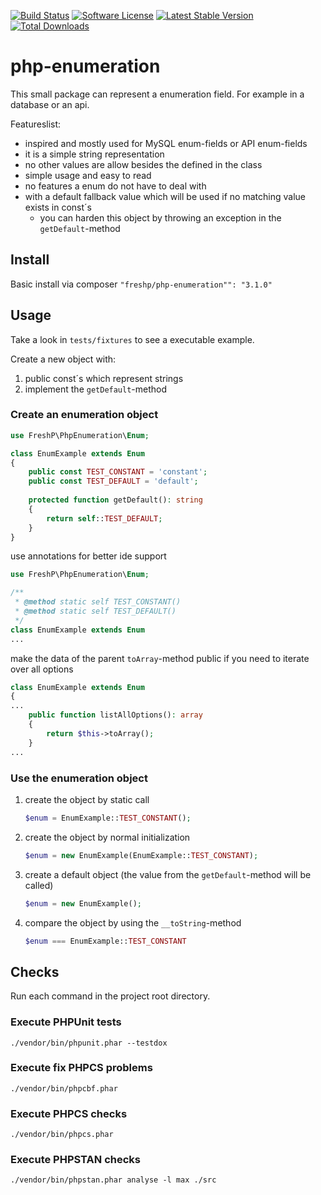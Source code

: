 [![Build Status](https://travis-ci.org/freshp/php-enumeration.svg?branch=master)](https://travis-ci.org/freshp/php-enumeration)
[![Software License](https://img.shields.io/badge/license-MIT-brightgreen.svg)](LICENSE)
[![Latest Stable Version](https://poser.pugx.org/freshp/php-enumeration/v/stable)](https://packagist.org/packages/freshp/php-enumeration)
[![Total Downloads](https://poser.pugx.org/freshp/php-enumeration/downloads)](https://packagist.org/packages/freshp/php-enumeration)

# php-enumeration

This small package can represent a enumeration field. For example in a database or an api.

Featureslist: 
* inspired and mostly used for MySQL enum-fields or API enum-fields
* it is a simple string representation
* no other values are allow besides the defined in the class
* simple usage and easy to read
* no features a enum do not have to deal with
* with a default fallback value which will be used if no matching value exists in const´s
   * you can harden this object by throwing an exception in the `getDefault`-method 

## Install

Basic install via composer
    ```
    "freshp/php-enumeration"": "3.1.0"
    ```

##  Usage

Take a look in `tests/fixtures` to see a executable example.

Create a new object with:
1. public const´s which represent strings
2. implement the `getDefault`-method
 
### Create an enumeration object
```php
use FreshP\PhpEnumeration\Enum;

class EnumExample extends Enum
{
    public const TEST_CONSTANT = 'constant';
    public const TEST_DEFAULT = 'default';
    
    protected function getDefault(): string
    {
        return self::TEST_DEFAULT;
    }
}
```

use annotations for better ide support

```php
use FreshP\PhpEnumeration\Enum;

/**
 * @method static self TEST_CONSTANT()
 * @method static self TEST_DEFAULT()
 */
class EnumExample extends Enum
...
```

make the data of the parent `toArray`-method public if you need to iterate over all options

```php
class EnumExample extends Enum
{
...
    public function listAllOptions(): array
    {
        return $this->toArray();
    }
...
```

### Use the enumeration object
1. create the object by static call
    ```php
    $enum = EnumExample::TEST_CONSTANT();
    ```

1. create the object by normal initialization
    ```php
    $enum = new EnumExample(EnumExample::TEST_CONSTANT);
    ```
   
1. create a default object (the value from the `getDefault`-method will be called)
    ```php
    $enum = new EnumExample();
    ```
   
1. compare the object by using the `__toString`-method
    ```php
   $enum === EnumExample::TEST_CONSTANT
    ```

## Checks
Run each command in the project root directory.

### Execute PHPUnit tests
```
./vendor/bin/phpunit.phar --testdox
```

### Execute fix PHPCS problems
```
./vendor/bin/phpcbf.phar
```

### Execute PHPCS checks
```
./vendor/bin/phpcs.phar
```

### Execute PHPSTAN checks
```
./vendor/bin/phpstan.phar analyse -l max ./src
```
